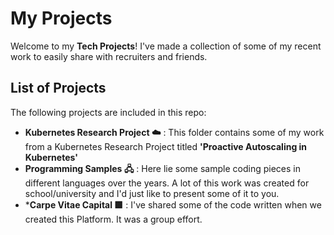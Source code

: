 # My Projects 

Welcome to my **Tech Projects**! I've made a collection of some of my recent work to easily share with recruiters and friends.


## List of Projects

The following projects are included in this repo:

-  **Kubernetes Research Project ☁️** : This folder contains some of my work from a Kubernetes Research Project titled **'Proactive Autoscaling in Kubernetes'**
-  **Programming Samples 🖧** : Here lie some sample coding pieces in different languages over the years. A lot of this work was created for school/university and I'd just like to present some of it to you.
-  ***Carpe Vitae Capital 🟩** : I've shared some of the code written when we created this Platform. It was a group effort.

